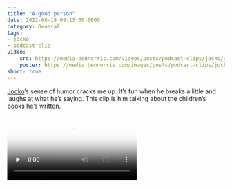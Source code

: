 ```yaml
---
title: "A good person"
date: 2022-08-18 09:13:00-0600
category: General
tags:
- jocko
- podcast clip
video: 
    src: https://media.bennorris.com/videos/posts/podcast-clips/jocko/a-good-person.mov
    poster: https://media.bennorris.com/images/posts/podcast-clips/jocko/a-good-person.jpg
short: true
---
```


[Jocko](https://bennorris.com/tags/jocko/)’s sense of humor cracks me up. It’s fun when he breaks a little and laughs at what he’s saying. This clip is him talking about the children’s books he’s written.

<div class="embed-responsive embed-responsive-1by1">
    <video class="embed-responsive-item" controls="controls" playsinline="playsinline" src="https://media.bennorris.com/videos/posts/podcast-clips/jocko/a-good-person.mov" poster="https://media.bennorris.com/images/posts/podcast-clips/jocko/a-good-person.jpg" style="background-image:url(https://media.bennorris.com/images/posts/podcast-clips/jocko/a-good-person.jpg);background-size:contain;background-repeat:no-repeat;" preload="none"></video>
</div>

